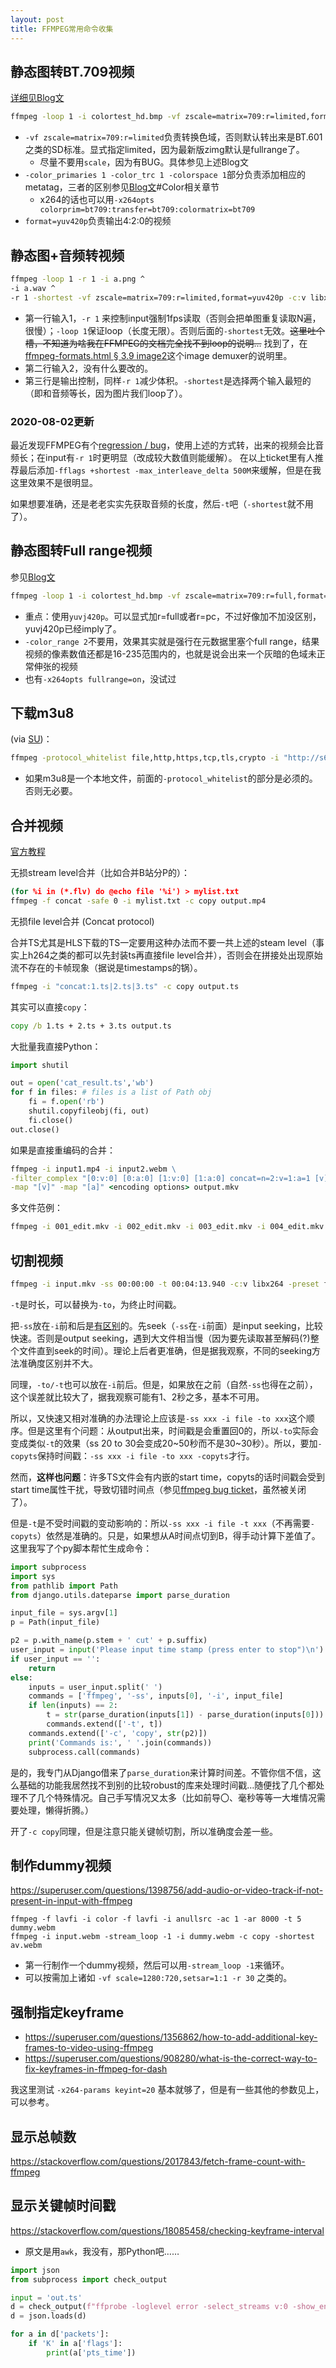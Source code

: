```yaml
---
layout: post
title: FFMPEG常用命令收集
---
```


## 静态图转BT.709视频

[详细见Blog文](https://fireattack.wordpress.com/2019/09/19/convert-image-to-video-using-ffmpeg/)
```bat
ffmpeg -loop 1 -i colortest_hd.bmp -vf zscale=matrix=709:r=limited,format=yuv420p -color_primaries 1 -color_trc 1 -colorspace 1 -t 30 out2.mp4
```

* `-vf zscale=matrix=709:r=limited`负责转换色域，否则默认转出来是BT.601之类的SD标准。显式指定limited，因为最新版zimg默认是fullrange了。
  * 尽量不要用`scale`，因为有BUG。具体参见上述Blog文
* `-color_primaries 1 -color_trc 1 -colorspace 1`部分负责添加相应的metatag，三者的区别参见[Blog文](https://fireattack.wordpress.com/2018/06/03/topics-about-dvd-encoding/)#Color相关章节
  * x264的话也可以用`-x264opts colorprim=bt709:transfer=bt709:colormatrix=bt709`
* `format=yuv420p`负责输出4:2:0的视频

## 静态图+音频转视频
```bat
ffmpeg -loop 1 -r 1 -i a.png ^
-i a.wav ^
-r 1 -shortest -vf zscale=matrix=709:r=limited,format=yuv420p -c:v libx264 -tune stillimage -y aaa.mp4
```
* 第一行输入1，`-r 1` 来控制input强制1fps读取（否则会把单图重复读取N遍，很慢）；`-loop 1`保证loop（长度无限）。否则后面的`-shortest`无效。~~这里吐个槽，不知道为啥我在FFMPEG的文档完全找不到loop的说明…~~ 找到了，在[ffmpeg-formats.html § 3.9 image2](https://ffmpeg.org/ffmpeg-formats.html])这个image demuxer的说明里。
* 第二行输入2，没有什么要改的。
* 第三行是输出控制，同样`-r 1`减少体积。`-shortest`是选择两个输入最短的（即和音频等长，因为图片我们loop了）。

### 2020-08-02更新

最近发现FFMPEG有个[regression / bug](https://trac.ffmpeg.org/ticket/5456)，使用上述的方式转，出来的视频会比音频长；在input有`-r 1`时更明显（改成较大数值则能缓解）。
在以上ticket里有人推荐最后添加`-fflags +shortest -max_interleave_delta 500M`来缓解，但是在我这里效果不是很明显。

如果想要准确，还是老老实实先获取音频的长度，然后`-t`吧（`-shortest`就不用了）。

## 静态图转Full range视频

参见[Blog文](https://fireattack.wordpress.com/2018/06/09/full-range-video-in-browsers/)

```bat
ffmpeg -loop 1 -i colortest_hd.bmp -vf zscale=matrix=709:r=full,format=yuvj420p -color_primaries 1 -color_trc 1 -colorspace 1 -t 30 out2.mp4
```
* 重点：使用`yuvj420p`。可以显式加r=full或者r=pc，不过好像加不加没区别，yuvj420p已经imply了。
* `-color_range 2`不要用，效果其实就是强行在元数据里塞个full range，结果视频的像素数值还都是16-235范围内的，也就是说会出来一个灰暗的色域未正常伸张的视频
* 也有`-x264opts fullrange=on`，没试过

## 下载m3u8

(via [SU](https://superuser.com/questions/1260846/downloading-m3u8-videos))：

```bat
ffmpeg -protocol_whitelist file,http,https,tcp,tls,crypto -i "http://s6.vidshare.tv/hls/pdommq4tlsm4f4kmledsh5d5fcn27i35msjxqw62lfflut5bgaqhb5kirb5q/index-v1-a1.m3u8" -c copy video.mp4
```

* 如果m3u8是一个本地文件，前面的`-protocol_whitelist`的部分是必须的。否则无必要。

## 合并视频

[官方教程](https://trac.ffmpeg.org/wiki/Concatenate)

无损stream level合并（比如合并B站分P的）：

```bat
(for %i in (*.flv) do @echo file '%i') > mylist.txt
ffmpeg -f concat -safe 0 -i mylist.txt -c copy output.mp4
```

无损file level合并 (Concat protocol)

合并TS尤其是HLS下载的TS一定要用这种办法而不要一共上述的steam level（事实上h264之类的都可以先封装ts再直接file level合并），否则会在拼接处出现原始流不存在的卡帧现象（据说是timestamps的锅）。

```bat
ffmpeg -i "concat:1.ts|2.ts|3.ts" -c copy output.ts
```

其实可以直接`copy`：

```bat
copy /b 1.ts + 2.ts + 3.ts output.ts
```

大批量我直接Python：

```python
import shutil

out = open('cat_result.ts','wb')
for f in files: # files is a list of Path obj
    fi = f.open('rb')
    shutil.copyfileobj(fi, out)
    fi.close()
out.close()
```

如果是直接重编码的合并：

```bat
ffmpeg -i input1.mp4 -i input2.webm \
-filter_complex "[0:v:0] [0:a:0] [1:v:0] [1:a:0] concat=n=2:v=1:a=1 [v] [a]" \
-map "[v]" -map "[a]" <encoding options> output.mkv
```

多文件范例：

```bat
ffmpeg -i 001_edit.mkv -i 002_edit.mkv -i 003_edit.mkv -i 004_edit.mkv -i 005_edit.mkv -i 006_edit.mkv -i 007_edit.mkv -filter_complex "[0:v:0] [0:a:0] [1:v:0] [1:a:0] [2:v:0] [2:a:0] [3:v:0] [3:a:0] [4:v:0] [4:a:0] [5:v:0] [5:a:0] [6:v:0] [6:a:0] concat=n=7:v=1:a=1 [v] [a]" -map "[v]" -map "[a]" -c:v libx264 -preset slower -crf 18 -profile:v high -level 5.0 -c:a libvorbis -qscale:a 6 result_final.mp4
```

## 切割视频

```bat
ffmpeg -i input.mkv -ss 00:00:00 -t 00:04:13.940 -c:v libx264 -preset fast -crf 18 -c:a flac cut.mkv
```
`-t`是时长，可以替换为`-to`，为终止时间戳。

把`-ss`放在`-i`前和后是[有区别](http://trac.ffmpeg.org/wiki/Seeking)的。先seek（`-ss`在`-i`前面）是input seeking，比较快速。否则是output seeking，遇到大文件相当慢（因为要先读取甚至解码(?)整个文件直到seek的时间）。理论上后者更准确，但是据我观察，不同的seeking方法准确度区别并不大。

同理，`-to/-t`也可以放在`-i`前后。但是，如果放在之前（自然`-ss`也得在之前），这个误差就比较大了，据我观察可能有1、2秒之多，基本不可用。

所以，又快速又相对准确的办法理论上应该是`-ss xxx -i file -to xxx`这个顺序。但是这里有个问题：从output出来，时间戳是会重置回0的，所以`-to`实际会变成类似`-t`的效果（ss 20 to 30会变成20~50秒而不是30~30秒）。所以，要加`-copyts`保持时间戳：`-ss xxx -i file -to xxx -copyts`才行。

然而，**这样也问题**：许多TS文件会有内嵌的start time，copyts的话时间戳会受到start time属性干扰，导致切错时间点（参见[ffmpeg bug ticket](https://trac.ffmpeg.org/ticket/8451)，虽然被关闭了）。

但是`-t`是不受时间戳的变动影响的：所以`-ss xxx -i file -t xxx`（不再需要`-copyts`）依然是准确的。只是，如果想从A时间点切到B，得手动计算下差值了。这里我写了个py脚本帮忙生成命令：

```python
import subprocess
import sys
from pathlib import Path
from django.utils.dateparse import parse_duration

input_file = sys.argv[1]
p = Path(input_file)

p2 = p.with_name(p.stem + ' cut' + p.suffix)
user_input = input('Please input time stamp (press enter to stop")\n')
if user_input == '':
    return
else:
    inputs = user_input.split(' ')
    commands = ['ffmpeg', '-ss', inputs[0], '-i', input_file]            
    if len(inputs) == 2:
        t = str(parse_duration(inputs[1]) - parse_duration(inputs[0]))
        commands.extend(['-t', t])
    commands.extend(['-c', 'copy', str(p2)])
    print('Commands is:', ' '.join(commands))
    subprocess.call(commands)

```

是的，我专门从Django借来了`parse_duration`来计算时间差。不管你信不信，这么基础的功能我居然找不到别的比较robust的库来处理时间戳…随便找了几个都处理不了几个特殊情况。自己手写情况又太多（比如前导〇、毫秒等等一大堆情况需要处理，懒得折腾。）

开了`-c copy`同理，但是注意只能关键帧切割，所以准确度会差一些。

## 制作dummy视频

https://superuser.com/questions/1398756/add-audio-or-video-track-if-not-present-in-input-with-ffmpeg

```batch
ffmpeg -f lavfi -i color -f lavfi -i anullsrc -ac 1 -ar 8000 -t 5 dummy.webm
ffmpeg -i input.webm -stream_loop -1 -i dummy.webm -c copy -shortest av.webm
```

* 第一行制作一个dummy视频，然后可以用`-stream_loop -1`来循环。
* 可以按需加上诸如 `-vf scale=1280:720,setsar=1:1 -r 30` 之类的。

## 强制指定keyframe

* https://superuser.com/questions/1356862/how-to-add-additional-key-frames-to-video-using-ffmpeg
* https://superuser.com/questions/908280/what-is-the-correct-way-to-fix-keyframes-in-ffmpeg-for-dash

我这里测试 `-x264-params keyint=20` 基本就够了，但是有一些其他的参数见上，可以参考。

## 显示总帧数

https://stackoverflow.com/questions/2017843/fetch-frame-count-with-ffmpeg

## 显示关键帧时间戳

https://stackoverflow.com/questions/18085458/checking-keyframe-interval

* 原文是用`awk`，我没有，那Python吧……

```python
import json
from subprocess import check_output

input = 'out.ts'
d = check_output(f"ffprobe -loglevel error -select_streams v:0 -show_entries packet=pts_time,flags -of json {input}").decode('ansi')
d = json.loads(d)

for a in d['packets']:
    if 'K' in a['flags']:
        print(a['pts_time'])
```
